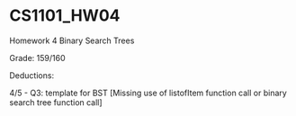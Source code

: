 # CS1101_HW04

Homework 4 Binary Search Trees

Grade: 159/160

Deductions:

4/5 - Q3: template for BST [Missing use of listofItem function call or binary search tree function call]
